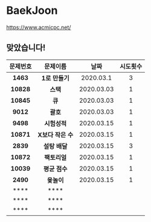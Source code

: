 ﻿# BaekJoon
https://www.acmicpc.net/

**맞았습니다!**
---
| 문제번호 | 문제이름 | 날짜 | 시도횟수|
|:-----:|:-----:|:--:|:-----:|
| **1463**|**1로 만들기**|2020.03.1|3|
| **10828**|**스택** |2020.03.03|1|
| **10845**|**큐**|2020.03.03|1|
| **9012**|**괄호** |2020.03.03|1|
|**9498**|**시험성적**|2020.03.15|1|
|**10871**|**X보다 작은 수**|2020.03.15|1|
|**2839**|**설탕 배달**|2020.03.15|3|
|**10872**|**팩토리얼**|2020.03.15|1|
|**10039**|**평균 점수**|2020.03.15|1|
|**2490**|**윷놀이**|2020.03.15|1|
|****|****|||
|****|****|||
|****|****|||